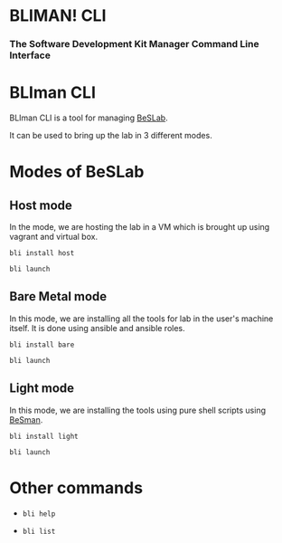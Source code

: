 # BLIMAN! CLI
### The Software Development Kit Manager Command Line Interface

# BLIman CLI

BLIman CLI is a tool for managing [BeSLab](https://github.com/Be-Secure/BeSLab).

It can be used to bring up the lab in 3 different modes.

# Modes of BeSLab

## Host mode

In the mode, we are hosting the lab in a VM which is brought up using vagrant and virtual box.

`bli install host`

`bli launch`

## Bare Metal mode

In this mode, we are installing all the tools for lab in the user's machine itself. It is done using ansible and ansible roles.

`bli install bare`

`bli launch`

## Light mode

In this mode, we are installing the tools using pure shell scripts using [BeSman](https://github.com/Be-Secure/BeSman).

`bli install light`

`bli launch`

# Other commands

- `bli help`

- `bli list`